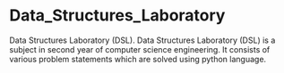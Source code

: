 # Data_Structures_Laboratory
Data Structures Laboratory (DSL).
Data Structures Laboratory (DSL) is a subject in second year of computer science engineering.
It consists of various problem statements which are solved using python language.
